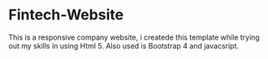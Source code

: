 # Fintech-Website
This is a responsive company website, i createde this template while trying out my skills in using Html 5. Also used is Bootstrap 4 and javacsript.
